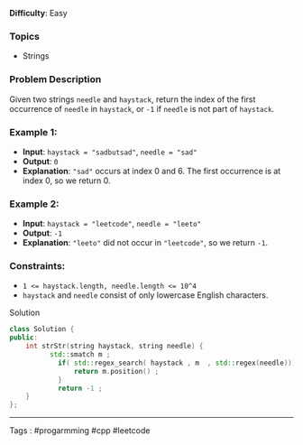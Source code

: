 **Difficulty**: Easy

### Topics
- Strings

### Problem Description
Given two strings `needle` and `haystack`, return the index of the first occurrence of `needle` in `haystack`, or `-1` if `needle` is not part of `haystack`.

### Example 1:
- **Input**: `haystack = "sadbutsad"`, `needle = "sad"`
- **Output**: `0`
- **Explanation**: `"sad"` occurs at index 0 and 6. The first occurrence is at index 0, so we return 0.

### Example 2:
- **Input**: `haystack = "leetcode"`, `needle = "leeto"`
- **Output**: `-1`
- **Explanation**: `"leeto"` did not occur in `"leetcode"`, so we return `-1`.

### Constraints:
- `1 <= haystack.length, needle.length <= 10^4`
- `haystack` and `needle` consist of only lowercase English characters.

Solution 
```c++
class Solution {
public:
    int strStr(string haystack, string needle) {
          std::smatch m ;
            if( std::regex_search( haystack , m  , std::regex(needle))){
                return m.position() ;
            }
            return -1 ;
    }
};
```

___
Tags : #progarmming #cpp #leetcode 